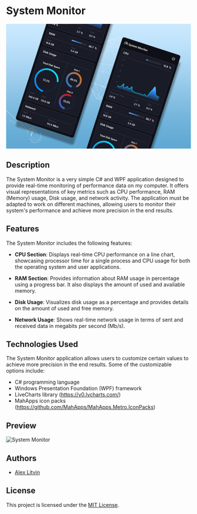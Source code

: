 # System Monitor

![System Monitor UI](system_monitor.png)

## Description

The System Monitor is a very simple C# and WPF application designed to provide real-time monitoring of performance data on my computer. It offers visual representations of key metrics such as CPU performance, RAM (Memory) usage, Disk usage, and network activity. The application must be adapted to work on different machines, allowing users to monitor their system's performance and achieve more precision in the end results.

## Features

The System Monitor includes the following features:

- **CPU Section**: Displays real-time CPU performance on a line chart, showcasing processor time for a single process and CPU usage for both the operating system and user applications.

- **RAM Section**: Provides information about RAM usage in percentage using a progress bar. It also displays the amount of used and available memory.

- **Disk Usage**: Visualizes disk usage as a percentage and provides details on the amount of used and free memory.

- **Network Usage**: Shows real-time network usage in terms of sent and received data in megabits per second (Mb/s).

## Technologies Used

The System Monitor application allows users to customize certain values to achieve more precision in the end results. Some of the customizable options include:

- C# programming language
- Windows Presentation Foundation (WPF) framework
- LiveCharts library (https://v0.lvcharts.com/)
- MahApps icon packs (https://github.com/MahApps/MahApps.Metro.IconPacks)

## Preview
![System Monitor](preview.png)



## Authors

- [Alex Litvin](https://github.com/hhlitval)

## License

This project is licensed under the [MIT License](LICENSE).
